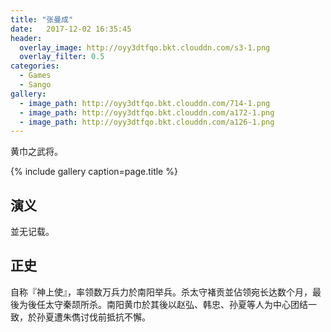 ```yaml
---
title: "张曼成"
date:   2017-12-02 16:35:45
header:
  overlay_image: http://oyy3dtfqo.bkt.clouddn.com/s3-1.png
  overlay_filter: 0.5
categories:
  - Games
  - Sango
gallery:
  - image_path: http://oyy3dtfqo.bkt.clouddn.com/714-1.png
  - image_path: http://oyy3dtfqo.bkt.clouddn.com/a172-1.png
  - image_path: http://oyy3dtfqo.bkt.clouddn.com/a126-1.png
---
```


黄巾之武将。

{% include gallery caption=page.title %}

## 演义

並无记载。

## 正史

自称『神上使』，率领数万兵力於南阳举兵。杀太守褚贡並佔领宛长达数个月，最後为後任太守秦颉所杀。南阳黄巾於其後以赵弘、韩忠、孙夏等人为中心团结一致，於孙夏遭朱儁讨伐前抵抗不懈。